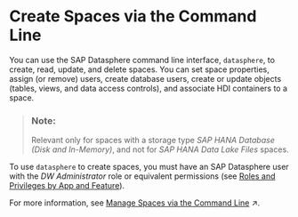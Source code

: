 <!-- loio0cee58fa7e6b404f8e11bd19318ea0ae -->

# Create Spaces via the Command Line

You can use the SAP Datasphere command line interface, `datasphere`, to create, read, update, and delete spaces. You can set space properties, assign \(or remove\) users, create database users, create or update objects \(tables, views, and data access controls\), and associate HDI containers to a space.

> ### Note:  
> Relevant only for spaces with a storage type *SAP HANA Database \(Disk and In-Memory\)*, and not for *SAP HANA Data Lake Files* spaces.

To use `datasphere` to create spaces, you must have an SAP Datasphere user with the *DW Administrator* role or equivalent permissions \(see [Roles and Privileges by App and Feature](../Managing-Users-and-Roles/roles-and-privileges-by-app-and-feature-2d8b7d0.md)\).

For more information, see [Manage Spaces via the Command Line](https://help.sap.com/viewer/9b8363ae47c347de9a027c0e5567a37a/DEV_CURRENT/en-US/5eac5b71e2d34c32b63f3d8d47a0b1d0.html "Users with an administrator role can use the datasphere command line interface to create, read, update, and delete spaces. Users with a space administrator role can update some space properties, add (or remove) users, database users and HDI containers, and delete spaces.") :arrow_upper_right:.

